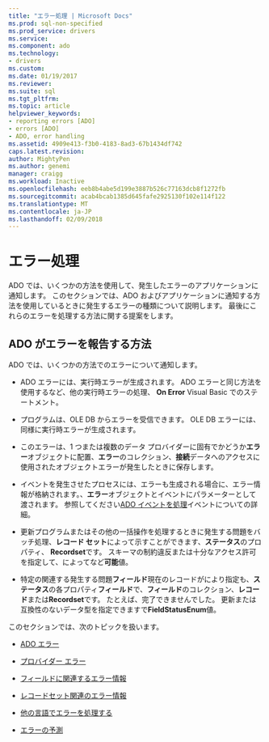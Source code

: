 ```yaml
---
title: "エラー処理 | Microsoft Docs"
ms.prod: sql-non-specified
ms.prod_service: drivers
ms.service: 
ms.component: ado
ms.technology:
- drivers
ms.custom: 
ms.date: 01/19/2017
ms.reviewer: 
ms.suite: sql
ms.tgt_pltfrm: 
ms.topic: article
helpviewer_keywords:
- reporting errors [ADO]
- errors [ADO]
- ADO, error handling
ms.assetid: 4909e413-f3b0-4183-8ad3-67b1434df742
caps.latest.revision: 
author: MightyPen
ms.author: genemi
manager: craigg
ms.workload: Inactive
ms.openlocfilehash: eeb8b4abe5d199e3887b526c77163dcb8f1272fb
ms.sourcegitcommit: acab4bcab1385d645fafe2925130f102e114f122
ms.translationtype: MT
ms.contentlocale: ja-JP
ms.lasthandoff: 02/09/2018
---
```

# <a name="error-handling"></a>エラー処理
ADO では、いくつかの方法を使用して、発生したエラーのアプリケーションに通知します。 このセクションでは、ADO およびアプリケーションに通知する方法を使用しているときに発生するエラーの種類について説明します。 最後にこれらのエラーを処理する方法に関する提案をします。  
  
## <a name="how-does-ado-report-errors"></a>ADO がエラーを報告する方法  
 ADO では、いくつかの方法でのエラーについて通知します。  
  
-   ADO エラーには、実行時エラーが生成されます。 ADO エラーと同じ方法を使用するなど、他の実行時エラーの処理、 **On Error** Visual Basic でのステートメント。  
  
-   プログラムは、OLE DB からエラーを受信できます。 OLE DB エラーには、同様に実行時エラーが生成されます。  
  
-   このエラーは、1 つまたは複数のデータ プロバイダーに固有でかどうか**エラー**オブジェクトに配置、**エラー**のコレクション、**接続**データへのアクセスに使用されたオブジェクトエラーが発生したときに保存します。  
  
-   イベントを発生させたプロセスには、エラーも生成される場合に、エラー情報が格納されます。、**エラー**オブジェクトとイベントにパラメーターとして渡されます。 参照してください[ADO イベントを処理](../../../ado/guide/data/handling-ado-events.md)イベントについての詳細。  
  
-   更新プログラムまたはその他の一括操作を処理するときに発生する問題をバッチ処理、**レコード セット**によって示すことができます、**ステータス**のプロパティ、 **Recordset**です。 スキーマの制約違反または十分なアクセス許可を指定して、によってなど**可能**値。  
  
-   特定の関連する発生する問題**フィールド**現在のレコードがにより指定も、**ステータス**の各プロパティ**フィールド**で、**フィールド**のコレクション、**レコード**または**Recordset**です。 たとえば、完了できませんでした。 更新または互換性のないデータ型を指定できますで**FieldStatusEnum**値。  
  
 このセクションでは、次のトピックを扱います。  
  
-   [ADO エラー](../../../ado/guide/data/ado-errors.md)  
  
-   [プロバイダー エラー](../../../ado/guide/data/provider-errors.md)  
  
-   [フィールドに関連するエラー情報](../../../ado/guide/data/field-related-error-information.md)  
  
-   [レコードセット関連のエラー情報](../../../ado/guide/data/recordset-related-error-information.md)  
  
-   [他の言語でエラーを処理する](../../../ado/guide/data/handling-errors-in-other-languages.md)  
  
-   [エラーの予測](../../../ado/guide/data/anticipating-errors.md)
